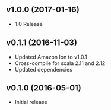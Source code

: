 ## v1.0.0 (2017-01-16)

* 1.0 Release

## v0.1.1 (2016-11-03)

* Updated Amazon Ion to v1.0.1
* Cross-compile for scala 2.11 and 2.12
* Updated dependencies

## v0.1.0 (2016-05-01)

* Initial release